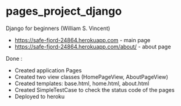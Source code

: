 # pages_project_django

Django for beginners (William S. Vincent)

- https://safe-fjord-24864.herokuapp.com - main page
- https://safe-fjord-24864.herokuapp.com/about/ - about page

Done :

- Created application Pages
- Created two view classes (HomePageView, AboutPageView)
- Created templates: base.html, home.html, about.html
- Created SimpleTestCase to check the status code of the pages
- Deployed to heroku
